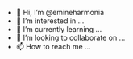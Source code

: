 - 👋 Hi, I’m @emineharmonia
- 👀 I’m interested in ...
- 🌱 I’m currently learning ...
- 💞️ I’m looking to collaborate on ...
- 📫 How to reach me ...

<!---
emineharmonia/emineharmonia is a ✨ special ✨ repository because its `README.md` (this file) appears on your GitHub profile.
You can click the Preview link to take a look at your changes.
--->
